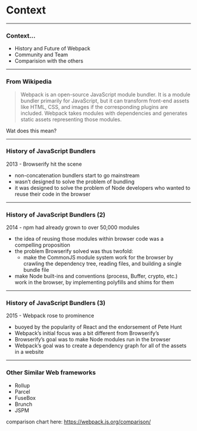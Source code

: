 # Context

---
### Context...

- History and Future of Webpack
- Community and Team
- Comparision with the others

---
### From Wikipedia

> Webpack is an open-source JavaScript module bundler. It is a module bundler primarily for JavaScript, but it can transform front-end assets like HTML, CSS, and images if the corresponding plugins are included. Webpack takes modules with dependencies and generates static assets representing those modules. 


Wat does this mean?

---
### History of JavaScript Bundlers
2013 - Browserify hit the scene 
  - non-concatenation bundlers start to go mainstream
  - wasn’t designed to solve the problem of bundling
  - it was designed to solve the problem of Node developers who wanted to reuse their code in the browser

---
### History of JavaScript Bundlers (2)

2014 - npm had already grown to over 50,000 modules
  - the idea of reusing those modules within browser code was a compelling proposition
  - the problem Browserify solved was thus twofold:
    - make the CommonJS module system work for the browser by crawling the dependency tree, reading files, and building a single bundle file
  - make Node built-ins and conventions (process, Buffer, crypto, etc.) work in the browser, by implementing polyfills and shims for them

---
### History of JavaScript Bundlers (3)

2015 - Webpack rose to prominence
  - buoyed by the popularity of React and the endorsement of Pete Hunt
  - Webpack’s initial focus was a bit different from Browserify’s
  - Browserify’s goal was to make Node modules run in the browser
  - Webpack’s goal was to create a dependency graph for all of the assets in a website 
  



---
### Other Similar Web frameworks

- Rollup
- Parcel
- FuseBox 
- Brunch
- JSPM

comparison chart here: 
https://webpack.js.org/comparison/




